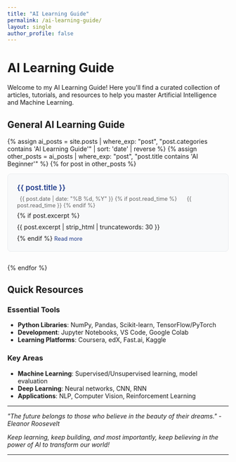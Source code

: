 ```yaml
---
title: "AI Learning Guide"
permalink: /ai-learning-guide/
layout: single
author_profile: false
---
```


# AI Learning Guide

Welcome to my AI Learning Guide! Here you'll find a curated collection of articles, tutorials, and resources to help you master Artificial Intelligence and Machine Learning.

## General AI Learning Guide

{% assign ai_posts = site.posts | where_exp: "post", "post.categories contains 'AI Learning Guide'" | sort: 'date' | reverse %}
{% assign other_posts = ai_posts | where_exp: "post", "post.title contains 'AI Beginner'" %}
{% for post in other_posts %}
<div class="blog-post-preview" style="margin-bottom: 2em; padding: 1.5em; border: 1px solid #e9ecef; border-radius: 8px; background-color: #f8f9fa;">
  <h3 style="margin-top: 0; margin-bottom: 0.5em; font-size: 1.2em; font-weight: 600;">
    <a href="{{ post.url }}" style="color: #1e3a8a; text-decoration: none;">{{ post.title }}</a>
  </h3>
  <p style="margin: 0.5em 0; color: #666; font-size: 0.9em; text-align: left;">
    <i class="fas fa-calendar-alt" style="margin-right: 0.5em;"></i>
    {{ post.date | date: "%B %d, %Y" }}
    {% if post.read_time %}
    <span style="margin-left: 1em;">
      <i class="fas fa-clock" style="margin-right: 0.5em;"></i>
      {{ post.read_time }}
    </span>
    {% endif %}
  </p>
  {% if post.excerpt %}
  <p style="margin: 0.5em 0; line-height: 1.5; text-align: left;">
    {{ post.excerpt | strip_html | truncatewords: 30 }}
  </p>
  {% endif %}
  <a href="{{ post.url }}" style="color: #1e3a8a; text-decoration: none; font-size: 0.9em;">
    Read more
  </a>
</div>
{% endfor %}

## Quick Resources

### Essential Tools
- **Python Libraries**: NumPy, Pandas, Scikit-learn, TensorFlow/PyTorch
- **Development**: Jupyter Notebooks, VS Code, Google Colab
- **Learning Platforms**: Coursera, edX, Fast.ai, Kaggle

### Key Areas
- **Machine Learning**: Supervised/Unsupervised learning, model evaluation
- **Deep Learning**: Neural networks, CNN, RNN
- **Applications**: NLP, Computer Vision, Reinforcement Learning

---

*"The future belongs to those who believe in the beauty of their dreams." - Eleanor Roosevelt*

*Keep learning, keep building, and most importantly, keep believing in the power of AI to transform our world!*

---